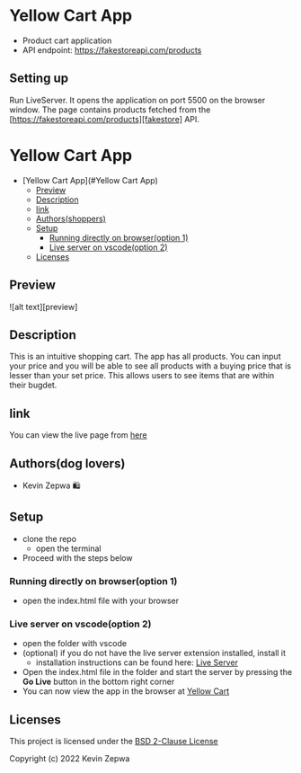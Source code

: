 # Yellow Cart App

- Product cart application
- API endpoint: https://fakestoreapi.com/products

## Setting up
Run LiveServer. It opens the application on port 5500 on the browser window. The page contains products fetched from the [https://fakestoreapi.com/products][fakestore] API.

# Yellow Cart App

- [Yellow Cart App](#Yellow Cart App)
  - [Preview](#preview)
  - [Description](#description)
  - [link](#link)
  - [Authors(shoppers)](#Shopping-enthusiasts)
  - [Setup](#setup)
    - [Running directly on browser(option 1)](#running-directly-on-browseroption-1)
    - [Live server on vscode(option 2)](#live-server-on-vscodeoption-2)
  - [Licenses](#licenses)


## Preview
![alt text][preview]

## Description
This is an intuitive shopping cart. The app has all products. You can input your price and you will be able to see all products with a buying price that is lesser than your set price. This allows users to see items that are within their bugdet.

## link
You can view the live page from [here](https://kevinzepwa.github.io/yellow-cart/)

## Authors(dog lovers)
- Kevin Zepwa 🛍️

## Setup
- clone the repo
    - open the terminal
- Proceed with the steps below
### Running directly on browser(option 1)
- open the index.html file with your browser
### Live server on vscode(option 2)
- open the folder with vscode
- (optional) if you do not have the live server extension installed, install it
  - installation instructions can be found here: [Live Server](https://marketplace.visualstudio.com/items?itemName=ritwickdey.LiveServer)
- Open the index.html file in the folder and start the server by pressing the **Go Live** button in the bottom right corner
- You can now view the app in the browser at [Yellow Cart](http://localhost:5500)

## Licenses
This project is licensed under the [BSD 2-Clause License ](./LICENSE)

Copyright (c) 2022 Kevin Zepwa

